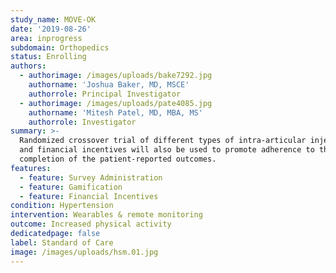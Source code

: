 ```yaml
---
study_name: MOVE-OK
date: '2019-08-26'
area: inprogress
subdomain: Orthopedics
status: Enrolling
authors:
  - authorimage: /images/uploads/bake7292.jpg
    authorname: 'Joshua Baker, MD, MSCE'
    authorrole: Principal Investigator
  - authorimage: /images/uploads/pate4085.jpg
    authorname: 'Mitesh Patel, MD, MBA, MS'
    authorrole: Investigator
summary: >-
  Randomized crossover trial of different types of intra-articular injections
  and financial incentives will also be used to promote adherence to the
  completion of the patient-reported outcomes.
features:
  - feature: Survey Administration
  - feature: Gamification
  - feature: Financial Incentives
condition: Hypertension
intervention: Wearables & remote monitoring
outcome: Increased physical activity
dedicatedpage: false
label: Standard of Care 
image: /images/uploads/hsm.01.jpg
---
```


